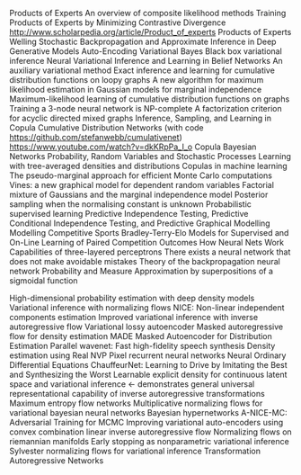 Products of Experts
An overview of composite likelihood methods
Training Products of Experts by Minimizing Contrastive Divergence
http://www.scholarpedia.org/article/Product_of_experts
Products of Experts Welling
Stochastic Backpropagation and Approximate Inference in Deep Generative Models
Auto-Encoding Variational Bayes
Black box variational inference
Neural Variational Inference and Learning in Belief Networks
An auxiliary variational method
Exact inference and learning for cumulative distribution functions on loopy graphs
A new algorithm for maximum likelihood estimation in Gaussian models for marginal independence
Maximum-likelihood learning of cumulative distribution functions on graphs
Training a 3-node neural network is NP-complete
A factorization criterion for acyclic directed mixed graphs
Inference, Sampling, and Learning in Copula Cumulative Distribution Networks (with code 
https://github.com/stefanwebb/cumulativenet)
https://www.youtube.com/watch?v=dkKRpPa_I_o
Copula Bayesian Networks
Probability, Random Variables and Stochastic Processes
Learning with tree-averaged densities and distributions
Copulas in machine learning
The pseudo-marginal approach for efficient Monte Carlo computations
Vines: a new graphical model for dependent random variables
Factorial mixture of Gaussians and the marginal independence model
Posterior sampling when the normalising constant is unknown
Probabilistic supervised learning
Predictive Independence Testing, Predictive Conditional Independence Testing, and Predictive Graphical Modelling
Modelling Competitive Sports Bradley-Terry-Elo Models for Supervised and On-Line Learning of Paired Competition Outcomes
How Neural Nets Work
Capabilities of three-layered perceptrons
There exists a neural network that does not make avoidable mistakes
Theory of the backpropagation neural network
Probability and Measure
Approximation by superpositions of a sigmoidal function

High-dimensional probability estimation with deep density models
Variational inference with normalizing flows
NICE: Non-linear independent components estimation
Improved variational inference with inverse autoregressive flow
Variational lossy autoencoder
Masked autoregressive flow for density estimation
MADE Masked Autoencoder for Distribution Estimation
Parallel wavenet: Fast high-fidelity speech synthesis
Density estimation using Real NVP
Pixel recurrent neural networks
Neural Ordinary Differential Equations
ChauffeurNet: Learning to Drive by Imitating the Best and Synthesizing the Worst
Learnable explicit density for continuous latent space and variational inference <- demonstrates general universal representational capability
of inverse autoregressive transformations
Maximum entropy flow networks
Multiplicative normalizing flows for variational bayesian neural networks
Bayesian hypernetworks
A-NICE-MC: Adversarial Training for MCMC
Improving variational auto-encoders using convex combination linear inverse autoregressive flow
Normalizing flows on riemannian manifolds
Early stopping as nonparametric variational inference
Sylvester normalizing flows for variational inference
Transformation Autoregressive Networks